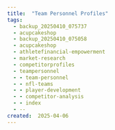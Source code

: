 ```yaml
---
title:  "Team Personnel Profiles"
tags:
  - backup_20250410_075737
  - acupcakeshop
  - backup_20250410_075058
  - acupcakeshop
  - athletefinancial-empowerment
  - market-research
  - competitorprofiles
  - teampersonnel
  - - team-personnel
  - - nfl-teams
  - - player-development
  - - competitor-analysis
  - - index
  - --
created:  2025-04-06
---
```




